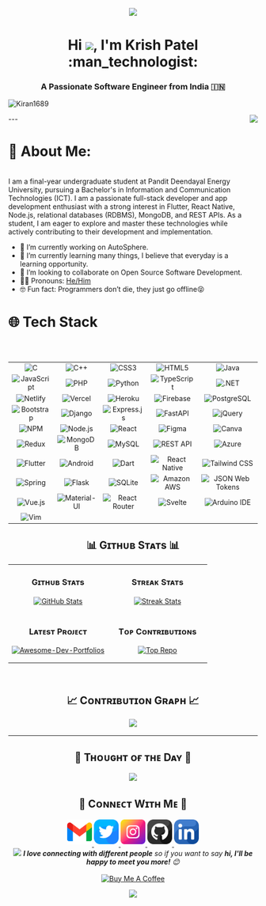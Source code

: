 <p align="center">
  <img src="https://static.vecteezy.com/system/resources/previews/011/153/368/original/3d-website-developer-working-on-laptop-illustration-png.png" width="250" />
</p>

<h1 align="center">Hi <img src="https://raw.githubusercontent.com/iampavangandhi/iampavangandhi/master/gifs/Hi.gif" width="40px">, I'm Krish Patel :man_technologist:</h1>

<h3 align="center">A Passionate Software Engineer from India 🇮🇳</h3>
<p align="left">
  <img src="https://komarev.com/ghpvc/?username=krishpatel1610&label=Profile%20views&color=770677&style=for-the-badge&logo=star" alt="Kiran1689" style="padding-right:20px;" />
</p>
---

<img src="https://nativeva.com/wp-content/uploads/2023/06/20230629205259__fpdl.in__programmer-working-computer-coders-programmers-writing-program-landing-page-web-it-courses-with-html-c_199064-1767_normal-removebg-preview.png" align="right" height="500" />

# 💫 About Me:
<br>
I am a final-year undergraduate student at Pandit Deendayal Energy University, pursuing a Bachelor's in Information and Communication Technologies (ICT). I am a passionate full-stack developer and app development enthusiast with a strong interest in Flutter, React Native, Node.js, relational databases (RDBMS), MongoDB, and REST APIs. As a student, I am eager to explore and master these technologies while actively contributing to their development and implementation.

<br>

- 🔭 I’m currently working on AutoSphere.
- 🌱 I’m currently learning many things, I believe that everyday is a 
  learning opportunity.
- 👯 I’m looking to collaborate on Open Source Software Development.
- 👨‍💼 Pronouns: [He/Him](https://www.mypronouns.org/he-him)
- 🤓 Fun fact: Programmers don’t die, they just go offline😝


# 🌐 Tech Stack

<table align="center">
  <tr align="center">
    <td><img src="https://img.shields.io/badge/c-%2300599C.svg?style=flat&logo=c&logoColor=white" alt="C"></td>
    <td><img src="https://img.shields.io/badge/c++-%2300599C.svg?style=flat&logo=c%2B%2B&logoColor=white" alt="C++"></td>
    <td><img src="https://img.shields.io/badge/css3-%231572B6.svg?style=flat&logo=css3&logoColor=white" alt="CSS3"></td>
    <td><img src="https://img.shields.io/badge/html5-%23E34F26.svg?style=flat&logo=html5&logoColor=white" alt="HTML5"></td>
    <td><img src="https://img.shields.io/badge/Java-ED8B00?style=for-the-badge&logo=openjdk&logoColor=white" alt="Java"></td>
  </tr>
  <tr align="center">
    <td><img src="https://img.shields.io/badge/javascript-%23323330.svg?style=flat&logo=javascript&logoColor=%23F7DF1E" alt="JavaScript"></td>
    <td><img src="https://img.shields.io/badge/php-%23777BB4.svg?style=flat&logo=php&logoColor=white" alt="PHP"></td>
    <td><img src="https://img.shields.io/badge/python-3670A0?style=flat&logo=python&logoColor=ffdd54" alt="Python"></td>
    <td><img src="https://img.shields.io/badge/typescript-%23007ACC.svg?style=flat&logo=typescript&logoColor=white" alt="TypeScript"></td>
    <td><img src="https://img.shields.io/badge/.NET-5C2D91?style=flat&logo=.net&logoColor=white" alt=".NET"></td>
  </tr>
  <tr align="center">
    <td><img src="https://img.shields.io/badge/netlify-%23000000.svg?style=flat&logo=netlify&logoColor=#00C7B7" alt="Netlify"></td>
    <td><img src="https://img.shields.io/badge/vercel-%23000000.svg?style=flat&logo=vercel&logoColor=white" alt="Vercel"></td>
    <td><img src="https://img.shields.io/badge/heroku-%23430098.svg?style=flat&logo=heroku&logoColor=white" alt="Heroku"></td>
    <td><img src="https://img.shields.io/badge/firebase-%23039BE5.svg?style=flat&logo=firebase" alt="Firebase"></td>
    <td><img src="https://img.shields.io/badge/postgres-%23316192.svg?style=flat&logo=postgresql&logoColor=white" alt="PostgreSQL"></td>
  </tr>
  <tr align="center">
    <td><img src="https://img.shields.io/badge/bootstrap-%23563D7C.svg?style=flat&logo=bootstrap&logoColor=white" alt="Bootstrap"></td>
    <td><img src="https://img.shields.io/badge/django-%23092E20.svg?style=flat&logo=django&logoColor=white" alt="Django"></td>
    <td><img src="https://img.shields.io/badge/express.js-%23404d59.svg?style=flat&logo=express&logoColor=%2361DAFB" alt="Express.js"></td>
    <td><img src="https://img.shields.io/badge/FastAPI-005571?style=flat&logo=fastapi" alt="FastAPI"></td>
    <td><img src="https://img.shields.io/badge/jquery-%230769AD.svg?style=flat&logo=jquery&logoColor=white" alt="jQuery"></td>
  </tr>
  <tr align="center">
    <td><img src="https://img.shields.io/badge/NPM-%23000000.svg?style=flat&logo=npm&logoColor=white" alt="NPM"></td>
    <td><img src="https://img.shields.io/badge/node.js-6DA55F?style=flat&logo=node.js&logoColor=white" alt="Node.js"></td>
    <td><img src="https://img.shields.io/badge/react-%2320232a.svg?style=flat&logo=react&logoColor=%2361DAFB" alt="React"></td>
    <td><img src="https://img.shields.io/badge/figma-%23F24E1E.svg?style=flat&logo=figma&logoColor=white" alt="Figma"></td>
    <td><img src="https://img.shields.io/badge/Canva-%2300C4CC.svg?style=flat&logo=Canva&logoColor=white" alt="Canva"></td>
  </tr>
  <tr align="center">
    <td><img src="https://img.shields.io/badge/redux-%23593d88.svg?style=flat&logo=redux&logoColor=white" alt="Redux"></td>
    <td><img src="https://img.shields.io/badge/MongoDB-%234ea94b.svg?style=flat&logo=mongodb&logoColor=white" alt="MongoDB"></td>
    <td><img src="https://img.shields.io/badge/mysql-%2300f.svg?style=flat&logo=mysql&logoColor=white" alt="MySQL"></td>
    <td><img src="https://img.shields.io/badge/REST%20API-005571?style=flat&logo=restapi" alt="REST API"></td>
    <td><img src="https://img.shields.io/badge/Azure-%230072C6.svg?style=flat&logo=microsoft-azure&logoColor=white" alt="Azure"></td>
  </tr>
  <tr align="center">
    <td><img src="https://img.shields.io/badge/Flutter-%2302569B.svg?style=flat&logo=flutter&logoColor=white" alt="Flutter"></td>
    <td><img src="https://img.shields.io/badge/Android-%233DDC84.svg?style=flat&logo=android&logoColor=white" alt="Android"></td>
    <td><img src="https://img.shields.io/badge/Dart-0175C2?style=flat&logo=dart&logoColor=white" alt="Dart"></td>
    <td><img src="https://img.shields.io/badge/React_Native-20232A?style=flat&logo=react&logoColor=61DAFB" alt="React Native"></td>
    <td><img src="https://img.shields.io/badge/Tailwind_CSS-38B2AC?style=flat&logo=tailwind-css&logoColor=white" alt="Tailwind CSS"></td>
  </tr>
  <tr align="center">
    <td><img src="https://img.shields.io/badge/Spring-6DB33F?style=flat&logo=spring&logoColor=white" alt="Spring"></td>
    <td><img src="https://img.shields.io/badge/Flask-000000?style=flat&logo=flask&logoColor=white" alt="Flask"></td>
    <td><img src="https://img.shields.io/badge/SQLite-07405E?style=flat&logo=sqlite&logoColor=white" alt="SQLite"></td>
    <td><img src="https://img.shields.io/badge/Amazon_AWS-232F3E?style=flat&logo=amazon-aws&logoColor=white" alt="Amazon AWS"></td>
    <td><img src="https://img.shields.io/badge/json%20web%20tokens-323330?style=flat&logo=json-web-tokens&logoColor=pink" alt="JSON Web Tokens"></td>
  </tr>
  <tr align="center">
    <td><img src="https://img.shields.io/badge/Vue.js-35495E?style=flat&logo=vue.js&logoColor=4FC08D" alt="Vue.js"></td>
    <td><img src="https://img.shields.io/badge/Material--UI-0081CB?style=flat&logo=material-ui&logoColor=white" alt="Material-UI"></td>
    <td><img src="https://img.shields.io/badge/React_Router-CA4245?style=flat&logo=react-router&logoColor=white" alt="React Router"></td>
    <td><img src="https://img.shields.io/badge/Svelte-4A4A55?style=flat&logo=svelte&logoColor=FF3E00" alt="Svelte"></td>
   <td><img src="https://img.shields.io/badge/Arduino_IDE-00979D?style=flat&logo=arduino&logoColor=white" alt="Arduino IDE"></td>
  </tr>
  <tr align="center">
    <td><img src="https://img.shields.io/badge/VIM-%2311AB00.svg?&style=flat&logo=vim&logoColor=white" alt="Vim"></td>
    <td></td>
    <td></td>
    <td></td>
    <td></td>
</tr>

</table>

<!--Github stats Table--> 
<h2 align="center">📊 Gɪᴛʜᴜʙ Sᴛᴀᴛs 📊</h2>

<table width="100%">
  <tr>
    <td width="50%">
      <h3 align="center"><strong>Gɪᴛʜᴜʙ Sᴛᴀᴛs</strong></h3>
      <p align="center">
        <a href="https://github.com/krishpatel1610">
          <img align="center" src="https://github-readme-stats.vercel.app/api?username=Kiran1689&count_private=true&show_icons=true&theme=nightowl&bg_color=0,000000,441350&title_color=c56a90&text_color=ffffff&rank_icon=github&hide=prs,issues,contribs&show=reviews,prs_merged,prs_merged_percentage" alt="GitHub Stats" />
        </a>
      </p>
    </td>
    <td width="50%">
      <h3 align="center"><strong>Sᴛʀᴇᴀᴋ Sᴛᴀᴛs</strong></h3>
      <p align="center">
        <a href="https://github.com/krishpatel1610">
          <img align="center" src="https://streak-stats.demolab.com?user=krishpatel1610&theme=nightowl&background=0,000000,441350&fire=ffeb95&ring=ffeb95&sideNums=ffffff&sideLabels=ffffff&dates=c56a90&currStreakNum=ffffff" alt="Streak Stats" />
        </a>
      </p>
    </td>
  </tr>
  <tr>
    <td width="50%">
      <h3 align="center"><strong>Lᴀᴛᴇsᴛ Pʀᴏᴊᴇᴄᴛ</strong></h3>
      <p align="center">
        <a href="https://github.com/krishpatel1610/Awesome-Dev-Portfolios">
          <img align="center" width="470" src="https://github-readme-stats.vercel.app/api/pin/?username=krishpatel1610&repo=Awesome-Dev-Portfolios&theme=nightowl&show_owner=true&bg_color=0,000000,441350&title_color=c56a90&text_color=ffffff" alt="Awesome-Dev-Portfolios" />
        </a>
      </p>
    </td>
    <td width="50%">
      <h3 align="center"><strong>Tᴏᴘ Cᴏɴᴛʀɪʙᴜᴛɪᴏɴs</strong></h3>
      <p align="center">
        <a href="https://github.com/Kiran1689">
          <img align="center" src="https://github-contributor-stats.vercel.app/api?username=krishpatel1610&limit=3&theme=nightowl&show_owner=true&combine_all_yearly_contributions=false&bg_color=0,000000,441350&title_color=c56a90&text_color=ffffff" alt="Top Repo" />
        </a>
      </p>
    </td>
  </tr>
</table>
<br />

<!--Contribution Graph-->
<h2 align="center">📈 Cᴏɴᴛʀɪʙᴜᴛɪᴏɴ Gʀᴀᴘʜ 📈</h2>
<div align="center">
    <img src="https://github-readme-activity-graph.vercel.app/graph?username=krishpatel1610&bg_color=220a28&&color=ffffff&line=c56a90&point=ffeb95&area=false&hide_border=false" border-radius="15">
</div>

---

<!--Dynamic Quote card updates everyday at 12 PM--> 
<h2 align="center">🌟 Tʜᴏᴜɢʜᴛ ᴏғ ᴛʜᴇ Dᴀʏ 🌟</h2>




<!--STARTS_HERE_QUOTE_CARD-->
<p align="center">
    <img src="https://readme-daily-quotes.vercel.app/api?author=Edgar%20Allan%20Poe&quote=Every%20poem%20should%20remind%20the%20reader%20that%20they%20are%20going%20to%20die.&theme=dark&bg_color=220a28&author_color=ffeb95&accent_color=c56a90">
</p>
<!--ENDS_HERE_QUOTE_CARD-->

<!--Contact Section--> 

<h2 align="center">🤝 Cᴏɴɴᴇᴄᴛ Wɪᴛʜ Mᴇ 🤝 </h2>
<div align="center">
  
<a href="mailto:krishpatel1623@gmail.com" target="_blank">
<img src="./gmail.png" width=50 height=50 alt="krishpatel1610@gmail.com" style="margin-bottom: 5px;" />
</a>

<a href="https://x.com/KrishPa71757367" target="_blank">
<img src="./twitter.png" width=50 height=50 alt="KrishPa71757367" style="margin-bottom: 5px;" />
</a>

<a href="https://www.instagram.com/kriishh.patel" target="_blank">
<img src="./instagram.png" width=50 height=50 alt="kriishh.patel" style="margin-bottom: 5px;" />
</a>

<a href="https://www.githubcom/krishpatel1610" target="_blank">
<img src="./github.png" width=50 height=50 alt="krishpatel1610" style="margin-bottom: 5px;" />
</a>

<a href="https://www.linkedin.com/in/kiran-a-n/" target="_blank">
<img src="./linkedin.png" width=50 height=50 alt="linkedin" style="margin-bottom: 5px;" />
</a>
<br>
<img src="https://media.giphy.com/media/LnQjpWaON8nhr21vNW/giphy.gif" width="60"> <em><b>I love connecting with different people</b> so if you want to say <b>hi, I'll be happy to meet you more!</b> 😊</em>
</div>
<br/>

<!--Buy me a coffee-->
<div align="center">
<a href="https://www.buymeacoffee.com/Kiran1689" target="_blank"><img src="https://cdn.buymeacoffee.com/buttons/v2/default-yellow.png" alt="Buy Me A Coffee" style="height: 40px !important;width: 200px !important;" ></a>
</div>


<!--Footer--> 
<p align="center">
  <img src="https://capsule-render.vercel.app/api?type=waving&color=gradient&height=65&section=footer"/>
</p>

  


